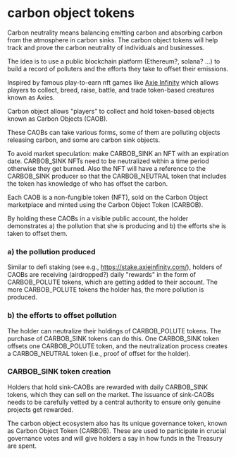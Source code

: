 # carbon object tokens

Carbon neutrality means balancing emitting carbon and absorbing carbon from the atmosphere in carbon sinks.
The carbon object tokens will help track and prove the carbon neutrality of individuals and businesses.

The idea is to use a public blockchain platform (Ethereum?, solana? ...) to build a record of polluters and the efforts they take to offset their emissions.

Inspired by famous play-to-earn nft games like [Axie Infinity](https://axieinfinity.com/) which allows players to collect, breed, raise, battle, and trade token-based creatures known as Axies.

Carbon object allows "players" to collect and hold token-based objects known as Carbon Objects (CAOB).

These CAOBs can take various forms, some of them are polluting objects releasing carbon, and some are carbon sink objects. 

To avoid market speculation: make CARBOB_SINK an NFT with an expiration date. CARBOB_SINK NFTs need to be neutralized within a time period otherwise they get burned. Also the NFT will have a reference to the CARBOB_SINK producer so that the CARBOB_NEUTRAL token that includes the token has knowledge of who has offset the carbon.

Each CAOB is a non-fungible token (NFT), sold on the Carbon Object marketplace and minted using the Carbon Object Token (CARBOB).

By holding these CAOBs in a visible public account, the holder demonstrates a) the pollution that she is producing and b) the efforts she is taken to offset them.

### a) the pollution produced

Similar to defi staking (see e.g., https://stake.axieinfinity.com/), holders of CAOBs are receiving (airdropped?) daily 
"rewards" in the form of CARBOB_POLUTE tokens, which are getting added to their account. The more CARBOB_POLUTE tokens the holder
has, the more pollution is produced.

### b) the efforts to offset pollution

The holder can neutralize their holdings of CARBOB_POLUTE tokens.
The purchase of CARBOB_SINK tokens can do this. One CARBOB_SINK token offsets one CARBOB_POLUTE token, and 
the neutralization process creates a CARBOB_NEUTRAL token (i.e., proof of offset for the holder).

### CARBOB_SINK token creation

Holders that hold sink-CAOBs are rewarded with daily CARBOB_SINK tokens, which they can sell on the market. 
The issuance of sink-CAOBs needs to be carefully vetted by a central authority to ensure only
genuine projects get rewarded. 

The carbon object ecosystem also has its unique governance token, known as Carbon Object Token (CARBOB). 
These are used to participate in crucial governance votes and will give holders a say in how funds in the Treasury are spent.



